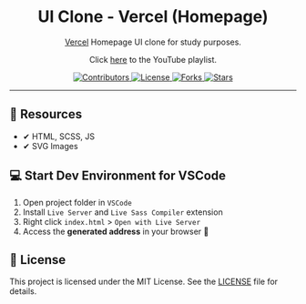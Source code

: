 <h1 align="center">
UI Clone - Vercel (Homepage)
</h1>

<p align="center"><a href="https://vercel.com">Vercel</a> Homepage UI clone for study purposes.</p>
<p align="center">Click <a href="https://www.youtube.com/playlist?list=PL85ITvJ7FLohTZv9cC5-PrZ39Q3cugWqp">here</a> to the YouTube playlist.</p>

<p align="center">
  <a href="https://github.com/rocketseat-content/youtube-clone-vercel-homepage/graphs/contributors">
    <img src="https://img.shields.io/github/contributors/rocketseat-content/youtube-clone-vercel-homepage?color=%236633cc&logoColor=%236633cc&style=flat" alt="Contributors">
    <img  src="https://img.shields.io/static/v1?label=license&message=MIT&color=49AA26&labelColor=000000" alt="License">

  <img src="https://img.shields.io/github/forks/jose-bone/podcastr?label=forks&message=MIT&color=49AA26&labelColor=000000" alt="Forks">

  <img src="https://img.shields.io/github/stars/jose-bone/podcastr?label=stars&message=MIT&color=49AA26&labelColor=000000" alt="Stars">
  </a>
</p>

<hr>

## 🧪 Resources

- ✔ HTML, SCSS, JS
- ✔ SVG Images

## 💻 Start Dev Environment for VSCode

1. Open project folder in `VSCode`
2. Install `Live Server` and `Live Sass Compiler` extension
3. Right click `index.html` > `Open with Live Server`
4. Access the **generated address** in your browser 🚀

## 📝 License

This project is licensed under the MIT License. See the [LICENSE](./LICENSE.md) file for details.
